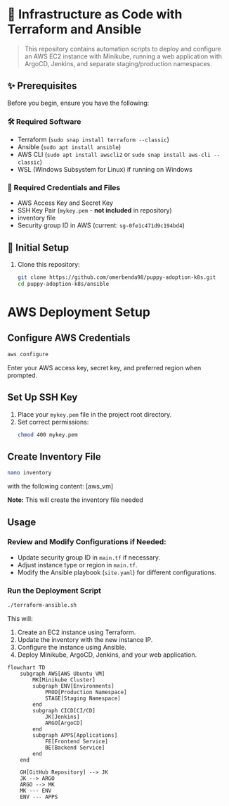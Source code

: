 # 🚀 Infrastructure as Code with Terraform and Ansible

> This repository contains automation scripts to deploy and configure an AWS EC2 instance with Minikube, running a web application with ArgoCD, Jenkins, and separate staging/production namespaces.

## ✨ Prerequisites

Before you begin, ensure you have the following:

### 🛠️ Required Software

- Terraform (`sudo snap install terraform --classic`)
- Ansible (`sudo apt install ansible`)
- AWS CLI (`sudo apt install awscli2` or `sudo snap install aws-cli --classic`)
- WSL (Windows Subsystem for Linux) if running on Windows

### 🔑 Required Credentials and Files

- AWS Access Key and Secret Key
- SSH Key Pair (`mykey.pem` - **not included** in repository)
- inventory file
- Security group ID in AWS (current: `sg-0fe1c471d9c194bd4`)

## 🚦 Initial Setup

1. Clone this repository:
   ```bash
   git clone https://github.com/omerbenda98/puppy-adoption-k8s.git
   cd puppy-adoption-k8s/ansible
   ```

# AWS Deployment Setup

## Configure AWS Credentials

```bash
aws configure
```

Enter your AWS access key, secret key, and preferred region when prompted.

## Set Up SSH Key

1. Place your `mykey.pem` file in the project root directory.
2. Set correct permissions:
   ```bash
   chmod 400 mykey.pem
   ```

## Create Inventory File

```bash
nano inventory
```

with the following content:
[aws_vm]

**Note:** This will create the inventory file needed

## Usage

### Review and Modify Configurations if Needed:

- Update security group ID in `main.tf` if necessary.
- Adjust instance type or region in `main.tf`.
- Modify the Ansible playbook (`site.yaml`) for different configurations.

### Run the Deployment Script

```bash
./terraform-ansible.sh
```

This will:

1. Create an EC2 instance using Terraform.
2. Update the inventory with the new instance IP.
3. Configure the instance using Ansible.
4. Deploy Minikube, ArgoCD, Jenkins, and your web application.

```mermaid
flowchart TD
    subgraph AWS[AWS Ubuntu VM]
        MK[Minikube Cluster]
        subgraph ENV[Environments]
            PROD[Production Namespace]
            STAGE[Staging Namespace]
        end
        subgraph CICD[CI/CD]
            JK[Jenkins]
            ARGO[ArgoCD]
        end
        subgraph APPS[Applications]
            FE[Frontend Service]
            BE[Backend Service]
        end
    end

    GH[GitHub Repository] --> JK
    JK --> ARGO
    ARGO --> MK
    MK --- ENV
    ENV --- APPS
```
